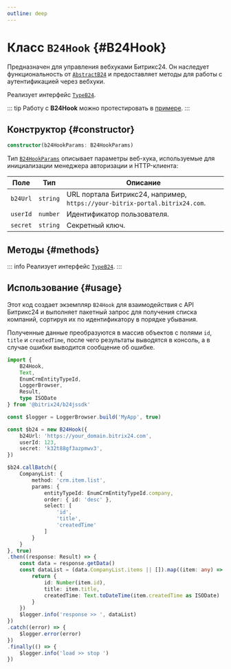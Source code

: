 ```yaml
---
outline: deep
---
```

# Класс `B24Hook` {#B24Hook}

Предназначен для управления вебхуками Битрикс24. Он наследует функциональность от [`AbstractB24`](core-abstract-b24) и 
предоставляет методы для работы с аутентификацией через вебхуки.

Реализует интерфейс [`TypeB24`](types-type-b24).

::: tip
Работу с **B24Hook** можно протестировать в [примере](https://github.com/bitrix24/b24sdk-examples/blob/main/js/02-nuxt-hook/pages/hook/crm-item-list.client.vue).
:::

## Конструктор {#constructor}

```ts
constructor(b24HookParams: B24HookParams)
```

Тип [`B24HookParams`](https://github.com/bitrix24/b24jssdk/blob/main/packages/jssdk/src/types/auth.ts) описывает параметры веб-хука, 
используемые для инициализации менеджера авторизации и HTTP-клиента:

| Поле     | Тип      | Описание                                                                   |
|----------|----------|----------------------------------------------------------------------------|
| `b24Url` | `string` | URL портала Битрикс24, например, `https://your-bitrix-portal.bitrix24.com`. |
| `userId` | `number` | Идентификатор пользователя.                                                |
| `secret` | `string` | Секретный ключ.                                                            |

## Методы {#methods}
::: info
Реализует интерфейс [`TypeB24`](types-type-b24).
:::

## Использование {#usage}

Этот код создает экземпляр `B24Hook` для взаимодействия с API Битрикс24 и выполняет пакетный запрос для получения списка компаний,
сортируя их по идентификатору в порядке убывания.

Полученные данные преобразуются в массив объектов с полями `id`, `title` и `createdTime`, после чего результаты выводятся в консоль,
а в случае ошибки выводится сообщение об ошибке.

```ts
import { 
	B24Hook,
	Text,
	EnumCrmEntityTypeId,
	LoggerBrowser,
	Result,
	type ISODate
} from '@bitrix24/b24jssdk'

const $logger = LoggerBrowser.build('MyApp', true)

const $b24 = new B24Hook({
	b24Url: 'https://your_domain.bitrix24.com',
	userId: 123,
	secret: 'k32t88gf3azpmwv3',
})

$b24.callBatch({
	CompanyList: {
		method: 'crm.item.list',
		params: {
			entityTypeId: EnumCrmEntityTypeId.company,
			order: { id: 'desc' },
			select: [
				'id',
				'title',
				'createdTime'
			]
		}
	}
}, true)
.then((response: Result) => {
	const data = response.getData()
	const dataList = (data.CompanyList.items || []).map((item: any) => {
		return {
			id: Number(item.id),
			title: item.title,
			createdTime: Text.toDateTime(item.createdTime as ISODate)
		}
	})
	$logger.info('response >> ', dataList)
})
.catch((error) => {
	$logger.error(error)
})
.finally(() => {
	$logger.info('load >> stop ')
})
```